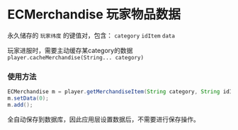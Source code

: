 # ECMerchandise 玩家物品数据

永久储存的 `玩家纬度` 的键值对，包含： `category` `idItem` `data`

玩家进服时，需要主动缓存某category的数据 `player.cacheMerchandise(String... category)`

### 使用方法

```java
ECMerchandise m = player.getMerchandiseItem(String category, String idItem);
m.setData(0);
m.add();
```

全自动保存到数据库，因此应用层设置数据后，不需要进行保存操作。